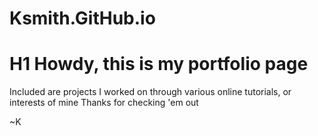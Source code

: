 # Ksmith.GitHub.io
# H1 Howdy, this is my portfolio page
Included are projects I worked on through various online tutorials, or interests of mine
Thanks for checking 'em out

~K
